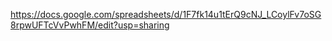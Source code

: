 https://docs.google.com/spreadsheets/d/1F7fk14u1tErQ9cNJ_LCoylFv7oSG8rpwUFTcVvPwhFM/edit?usp=sharing
